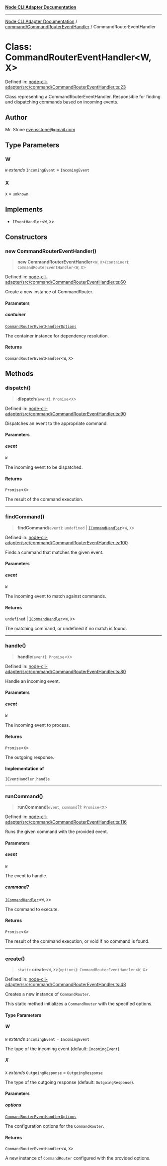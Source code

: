 [**Node CLI Adapter Documentation**](../../../README.md)

***

[Node CLI Adapter Documentation](../../../README.md) / [command/CommandRouterEventHandler](../README.md) / CommandRouterEventHandler

# Class: CommandRouterEventHandler\<W, X\>

Defined in: [node-cli-adapter/src/command/CommandRouterEventHandler.ts:23](https://github.com/stonemjs/node-cli-adapter/blob/8ef828e16ecc094567e6273802f11f5e24d2745e/src/command/CommandRouterEventHandler.ts#L23)

Class representing a CommandRouterEventHandler.
Responsible for finding and dispatching commands based on incoming events.

## Author

Mr. Stone <evensstone@gmail.com>

## Type Parameters

### W

`W` *extends* `IncomingEvent` = `IncomingEvent`

### X

`X` = `unknown`

## Implements

- `IEventHandler`\<`W`, `X`\>

## Constructors

### new CommandRouterEventHandler()

> **new CommandRouterEventHandler**\<`W`, `X`\>(`container`): `CommandRouterEventHandler`\<`W`, `X`\>

Defined in: [node-cli-adapter/src/command/CommandRouterEventHandler.ts:60](https://github.com/stonemjs/node-cli-adapter/blob/8ef828e16ecc094567e6273802f11f5e24d2745e/src/command/CommandRouterEventHandler.ts#L60)

Create a new instance of CommandRouter.

#### Parameters

##### container

[`CommandRouterEventHandlerOptions`](../interfaces/CommandRouterEventHandlerOptions.md)

The container instance for dependency resolution.

#### Returns

`CommandRouterEventHandler`\<`W`, `X`\>

## Methods

### dispatch()

> **dispatch**(`event`): `Promise`\<`X`\>

Defined in: [node-cli-adapter/src/command/CommandRouterEventHandler.ts:90](https://github.com/stonemjs/node-cli-adapter/blob/8ef828e16ecc094567e6273802f11f5e24d2745e/src/command/CommandRouterEventHandler.ts#L90)

Dispatches an event to the appropriate command.

#### Parameters

##### event

`W`

The incoming event to be dispatched.

#### Returns

`Promise`\<`X`\>

The result of the command execution.

***

### findCommand()

> **findCommand**(`event`): `undefined` \| [`ICommandHandler`](../../../declarations/interfaces/ICommandHandler.md)\<`W`, `X`\>

Defined in: [node-cli-adapter/src/command/CommandRouterEventHandler.ts:100](https://github.com/stonemjs/node-cli-adapter/blob/8ef828e16ecc094567e6273802f11f5e24d2745e/src/command/CommandRouterEventHandler.ts#L100)

Finds a command that matches the given event.

#### Parameters

##### event

`W`

The incoming event to match against commands.

#### Returns

`undefined` \| [`ICommandHandler`](../../../declarations/interfaces/ICommandHandler.md)\<`W`, `X`\>

The matching command, or undefined if no match is found.

***

### handle()

> **handle**(`event`): `Promise`\<`X`\>

Defined in: [node-cli-adapter/src/command/CommandRouterEventHandler.ts:80](https://github.com/stonemjs/node-cli-adapter/blob/8ef828e16ecc094567e6273802f11f5e24d2745e/src/command/CommandRouterEventHandler.ts#L80)

Handle an incoming event.

#### Parameters

##### event

`W`

The incoming event to process.

#### Returns

`Promise`\<`X`\>

The outgoing response.

#### Implementation of

`IEventHandler.handle`

***

### runCommand()

> **runCommand**(`event`, `command`?): `Promise`\<`X`\>

Defined in: [node-cli-adapter/src/command/CommandRouterEventHandler.ts:116](https://github.com/stonemjs/node-cli-adapter/blob/8ef828e16ecc094567e6273802f11f5e24d2745e/src/command/CommandRouterEventHandler.ts#L116)

Runs the given command with the provided event.

#### Parameters

##### event

`W`

The event to handle.

##### command?

[`ICommandHandler`](../../../declarations/interfaces/ICommandHandler.md)\<`W`, `X`\>

The command to execute.

#### Returns

`Promise`\<`X`\>

The result of the command execution, or void if no command is found.

***

### create()

> `static` **create**\<`W`, `X`\>(`options`): `CommandRouterEventHandler`\<`W`, `X`\>

Defined in: [node-cli-adapter/src/command/CommandRouterEventHandler.ts:48](https://github.com/stonemjs/node-cli-adapter/blob/8ef828e16ecc094567e6273802f11f5e24d2745e/src/command/CommandRouterEventHandler.ts#L48)

Creates a new instance of `CommandRouter`.

This static method initializes a `CommandRouter` with the specified options.

#### Type Parameters

##### W

`W` *extends* `IncomingEvent` = `IncomingEvent`

The type of the incoming event (default: `IncomingEvent`).

##### X

`X` *extends* `OutgoingResponse` = `OutgoingResponse`

The type of the outgoing response (default: `OutgoingResponse`).

#### Parameters

##### options

[`CommandRouterEventHandlerOptions`](../interfaces/CommandRouterEventHandlerOptions.md)

The configuration options for the `CommandRouter`.

#### Returns

`CommandRouterEventHandler`\<`W`, `X`\>

A new instance of `CommandRouter` configured with the provided options.
